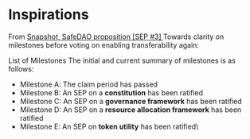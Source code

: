 # Inspirations

From [Snapshot, SafeDAO proposition \[SEP #3\] ](https://snapshot.org/#/safe.eth/proposal/0xdcd7f8cb197c7132296d802e538df2a565fbe4f8af400f1afbed06b54a808060)Towards clarity on milestones before voting on enabling transferability again:

List of Milestones The initial and current summary of milestones is as follows:

* Milestone A: The claim period has passed&#x20;
* Milestone B: An SEP on a **constitution** has been ratified&#x20;
* Milestone C: An SEP on a **governance framework** has been ratified&#x20;
* Milestone D: An SEP on a **resource allocation framework** has been ratified&#x20;
* Milestone E: An SEP on **token utility** has been ratified\
